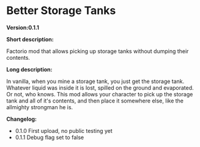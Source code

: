# Better Storage Tanks

**Version:0.1.1**

**Short description:**

Factorio mod that allows picking up storage tanks without dumping their contents.

**Long description:**

In vanilla, when you mine a storage tank, you just get the storage tank. Whatever liquid was inside it is lost, spilled on the ground and evaporated. Or not, who knows. This mod allows your character to pick up the storage tank and all of it's contents, and then place it somewhere else, like the allmighty strongman he is.

**Changelog:**
 - 0.1.0 First upload, no public testing yet
 - 0.1.1 Debug flag set to false
